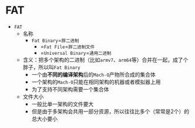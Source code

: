 # FAT

* `FAT`
  * 名称
    * `Fat Binary`=`胖二进制`
      * =`Fat File`=`胖二进制文件`
      * =`Universal Binary`=`通用二进制`
  * 含义：把多个架构的二进制（比如`armv7`、`arm64`等）合并在一起，成了个胖子，所以叫`Fat Binary`
    * 一个由**不同的编译架构**后的`Mach-O`产物所合成的集合体
    * 一个架构的`Mach-O`只能在相同架构的机器或者模拟器上用
    * 为了支持不同架构需要一个集合体
  * 文件大小
    * 一般比单一架构的文件要大
    * 但是由于多架构会共用一部分资源，所以往往比多个（常常是2个）的总大小要小
